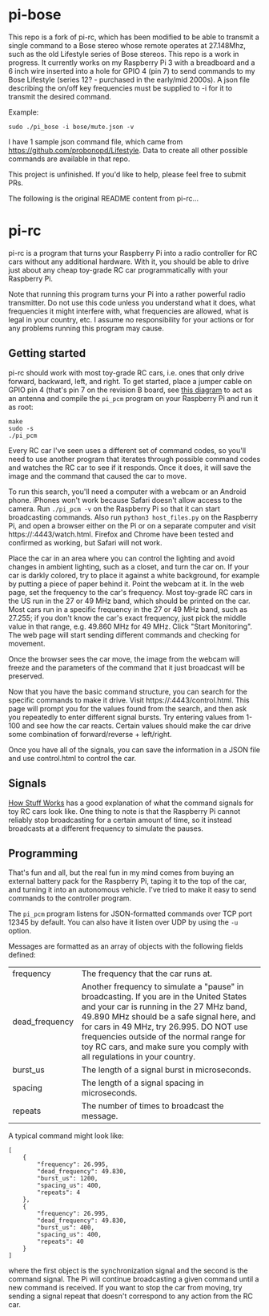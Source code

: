 pi-bose
=======

This repo is a fork of pi-rc, which has been modified to be able to transmit a single command to a Bose stereo whose remote operates at 27.148Mhz, such as the old Lifestyle series of Bose stereos.  This repo is a work in progress.  It currently works on my Raspberry Pi 3 with a breadboard and a 6 inch wire inserted into a hole for GPIO 4 (pin 7) to send commands to my Bose Lifestyle (series 12? - purchased in the early/mid 2000s).  A json file describing the on/off key frequencies must be supplied to -i for it to transmit the desired command.

Example:

```
sudo ./pi_bose -i bose/mute.json -v
```

I have 1 sample json command file, which came from https://github.com/probonopd/Lifestyle.  Data to create all other possible commands are available in that repo.

This project is unfinished.  If you'd like to help, please feel free to submit PRs.

The following is the original README content from pi-rc...

pi-rc
=====

pi-rc is a program that turns your Raspberry Pi into a radio controller for RC
cars without any additional hardware. With it, you should be able to drive just
about any cheap toy-grade RC car programmatically with your Raspberry Pi.

Note that running this program turns your Pi into a rather powerful radio
transmitter. Do not use this code unless you understand what it does, what
frequencies it might interfere with, what frequencies are allowed, what is
legal in your country, etc. I assume no responsibility for your actions or for
any problems running this program may cause.

Getting started
---------------

pi-rc should work with most toy-grade RC cars, i.e. ones that only drive
forward, backward, left, and right. To get started, place a jumper cable on
GPIO pin 4 (that's pin 7 on the revision B board, see [this
diagram](http://upload.wikimedia.org/wikipedia/commons/9/97/Raspberrypi_pcb_overview_Pinout_v01.svg)
to act as an antenna and compile the `pi_pcm` program on your Raspberry Pi and
run it as root:

    make
    sudo -s
    ./pi_pcm

Every RC car I've seen uses a different set of command codes, so you'll need to
use another program that iterates through possible command codes and watches
the RC car to see if it responds. Once it does, it will save the image and the
command that caused the car to move.

To run this search, you'll need a computer with a webcam or an Android phone.
iPhones won't work because Safari doesn't allow access to the camera.
Run `./pi_pcm -v` on the  Raspberry Pi so that it can start broadcasting
commands. Also run `python3 host_files.py` on the Raspberry Pi, and open a
browser either on the Pi or on a separate computer and visit
https://<Pi-IP-address>:4443/watch.html. Firefox and Chrome have been tested and
confirmed as working, but Safari will not work.

Place the car in an area where you can control the lighting and avoid changes
in ambient lighting, such as a closet, and turn the car on. If your car is
darkly colored, try to place it against a white background, for example by
putting a piece of paper behind it. Point the webcam at it. In the web page,
set the frequency to the car's frequency. Most toy-grade RC cars in the US
run in the 27 or 49 MHz band, which should be printed on the car. Most
cars run in a specific frequency in the 27 or 49 MHz band, such as 27.255; if
you don't know the car's exact frequency, just pick the middle value in that
range, e.g. 49.860 MHz for 49 MHz. Click "Start Monitoring". The web page will
start sending different commands and checking for movement.

Once the browser sees the car move, the image from the webcam will freeze and
the parameters of the command that it just broadcast will be preserved.

Now that you have the basic command structure, you can search for the specific
commands to make it drive. Visit https://<Pi-IP-address>:4443/control.html.
This page will prompt you for the values found from the search, and then ask
you repeatedly to enter different signal bursts. Try entering values from 1-100
and see how the car reacts.  Certain values should make the car drive some
combination of forward/reverse + left/right.

Once you have all of the signals, you can save the information in a JSON file
and use control.html to control the car.

Signals
-------

[How Stuff Works](http://electronics.howstuffworks.com/rc-toy2.htm) has a good
explanation of what the command signals for toy RC cars look like. One thing to
note is that the Raspberry Pi cannot reliably stop broadcasting for a certain
amount of time, so it instead broadcasts at a different frequency to simulate
the pauses.

Programming
-----------

That's fun and all, but the real fun in my mind comes from buying an external
battery pack for the Raspberry Pi, taping it to the top of the car, and turning
it into an autonomous vehicle. I've tried to make it easy to send commands to
the controller program.

The `pi_pcm` program listens for JSON-formatted commands over TCP port 12345 by
default. You can also have it listen over UDP by using the `-u` option.

Messages are formatted as an array of objects with the following fields defined:

<table>
    <tr>
        <td>frequency</td>
        <td>The frequency that the car runs at.</td>
    </tr>
    <tr>
        <td>dead_frequency</td>
        <td>
            Another frequency to simulate a "pause" in broadcasting.  If you
            are in the United States and your car is running in the 27 MHz
            band, 49.890 MHz should be a safe signal here, and for cars in 49
            MHz, try 26.995. DO NOT use frequencies outside of the normal range
            for toy RC cars, and make sure you comply with all regulations in
            your country.
        </td>
    </tr>
    <tr>
        <td>burst_us</td>
        <td>The length of a signal burst in microseconds.</td>
    </tr>
    <tr>
        <td>spacing</td>
        <td>The length of a signal spacing in microseconds.</td>
    </tr>
    <tr>
        <td>repeats</td>
        <td>The number of times to broadcast the message.</td>
    </tr>
</table>

A typical command might look like:

    [
        {
            "frequency": 26.995,
            "dead_frequency": 49.830,
            "burst_us": 1200,
            "spacing_us": 400,
            "repeats": 4
        },
        {
            "frequency": 26.995,
            "dead_frequency": 49.830,
            "burst_us": 400,
            "spacing_us": 400,
            "repeats": 40
        }
    ]

where the first object is the synchronization signal and the second is the
command signal.  The Pi will continue broadcasting a given command until a new
command is received. If you want to stop the car from moving, try sending a
signal repeat that doesn't correspond to any action from the RC car.
